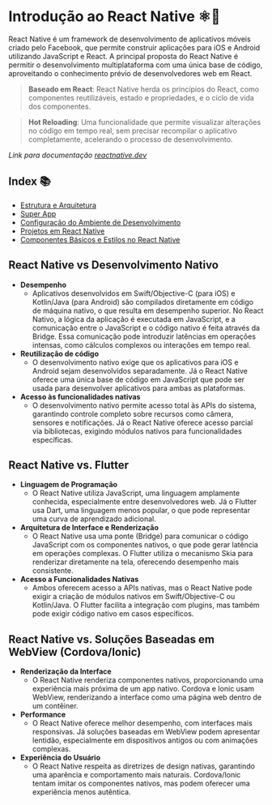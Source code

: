 # Introdução ao React Native ⚛️📱

React Native é um framework de desenvolvimento de aplicativos móveis criado pelo Facebook, que permite construir aplicações para iOS e Android utilizando JavaScript e React. A principal proposta do React Native é permitir o desenvolvimento multiplataforma com uma única base de código, aproveitando o conhecimento prévio de desenvolvedores web em React.

> **Baseado em React**: React Native herda os princípios do React, como componentes reutilizáveis, estado e propriedades, e o ciclo de vida dos componentes.

> **Hot Reloading**: Uma funcionalidade que permite visualizar alterações no código em tempo real, sem precisar recompilar o aplicativo completamente, acelerando o processo de desenvolvimento.

*Link para documentação [reactnative.dev](https://reactnative.dev/docs/getting-started)*

## Index 📚
- [Estrutura e Arquitetura](EstruturaArquitetura.md)
- [Super App](SuperApp.md)
- [Configuração do Ambiente de Desenvolvimento](ConfiguracaoAmbiente.md)
- [Projetos em React Native](LinksProjetosExemplo.md)
- [Componentes Básicos e Estilos no React Native](ComponentesEstilo.md)

## React Native vs Desenvolvimento Nativo 

- **Desempenho** 
    - Aplicativos desenvolvidos em Swift/Objective-C (para iOS) e Kotlin/Java (para Android) são compilados diretamente em código de máquina nativo, o que resulta em desempenho superior.  No React Nativo, a lógica da aplicação é executada em JavaScript, e a comunicação entre o JavaScript e o código nativo é feita através da Bridge. Essa comunicação pode introduzir latências em operações intensas, como cálculos complexos ou interações em tempo real.
- **Reutilização de código**
    - O desenvolvimento nativo exige que os aplicativos para iOS e Android sejam desenvolvidos separadamente. Já o React Native oferece uma única base de código em JavaScript que pode ser usada para desenvolver aplicativos para ambas as plataformas.
- **Acesso às funcionalidades nativas**
    - O desenvolvimento nativo permite acesso total às APIs do sistema, garantindo controle completo sobre recursos como câmera, sensores e notificações. Já o React Native oferece acesso parcial via bibliotecas, exigindo módulos nativos para funcionalidades específicas.

## React Native vs. Flutter
- **Linguagem de Programação**
    - O React Native utiliza JavaScript, uma linguagem amplamente conhecida, especialmente entre desenvolvedores web. Já o Flutter usa Dart, uma linguagem menos popular, o que pode representar uma curva de aprendizado adicional.
- **Arquitetura de Interface e Renderização**
    - O React Native usa uma ponte (Bridge) para comunicar o código JavaScript com os componentes nativos, o que pode gerar latência em operações complexas. O Flutter utiliza o mecanismo Skia para renderizar diretamente na tela, oferecendo desempenho mais consistente.
- **Acesso a Funcionalidades Nativas**
    - Ambos oferecem acesso a APIs nativas, mas o React Native pode exigir a criação de módulos nativos em Swift/Objective-C ou Kotlin/Java. O Flutter facilita a integração com plugins, mas também pode exigir código nativo em casos específicos.

## React Native vs. Soluções Baseadas em WebView (Cordova/Ionic)
- **Renderização da Interface**
    - O React Native renderiza componentes nativos, proporcionando uma experiência mais próxima de um app nativo. Cordova e Ionic usam WebView, renderizando a interface como uma página web dentro de um contêiner.
- **Performance**
    - O React Native oferece melhor desempenho, com interfaces mais responsivas. Já soluções baseadas em WebView podem apresentar lentidão, especialmente em dispositivos antigos ou com animações complexas.
- **Experiência do Usuário**
    - O React Native respeita as diretrizes de design nativas, garantindo uma aparência e comportamento mais naturais. Cordova/Ionic tentam imitar os componentes nativos, mas podem oferecer uma experiência menos autêntica.
